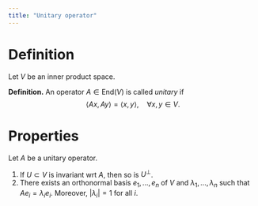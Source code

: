 ```yaml
---
title: "Unitary operator"
---
```


# Definition
Let $V$ be an inner product space.

**Definition.** An operator $A\in\text{End}(V)$ is called *unitary* if $$\langle Ax,Ay\rangle=\langle x,y\rangle,\quad\forall x,y\in V.$$

# Properties
Let $A$ be a unitary operator.

1. If $U\subset V$ is invariant wrt $A$, then so is $U^\perp$.
2. There exists an orthonormal basis $e_1,\dots,e_n$ of $V$ and $\lambda_1,\dots,\lambda_n$ such that $Ae_i=\lambda_ie_i$. Moreover, $|\lambda_i|=1$ for all $i$.
